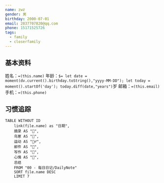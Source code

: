 ```yaml
---
name: zwz
gender: 男
birthday: 2000-07-01
email: 2037707820@qq.com
phone: 15171525726
tags:
  - family
  - closerfamily
---
```


## 基本资料

姓名：`=(this.name)`
年龄：`$= let date = moment(dv.current().birthday.toString(),"yyyy-MM-DD"); let today = moment().startOf('day'); today.diff(date,"years")`岁
邮箱：`=(this.email)`
手机：`=(this.phone)`

## 习惯追踪

```dataview
TABLE WITHOUT ID
	link(file.name) as "日期",
	摘录 AS "🌄",
	鸟崽 AS "🐥",
	运动 AS "🏃‍♂️",
	邮件 AS "💌",
	写作 AS "📝",
	心情 AS "👾",
	总结
	FROM "00 - 每日日记/DailyNote" 
	SORT file.name DESC
	LIMIT 7
```

